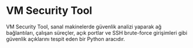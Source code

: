 # VM Security Tool
 VM Security Tool, sanal makinelerde güvenlik analizi yaparak ağ bağlantıları, çalışan süreçler, açık portlar ve SSH brute-force girişimleri gibi güvenlik açıklarını tespit eden bir Python aracıdır.
